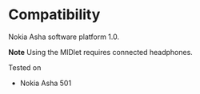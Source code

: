 # Compatibility
Nokia Asha software platform 1.0.

**Note** Using the MIDlet requires connected headphones.

Tested on 
* Nokia Asha 501